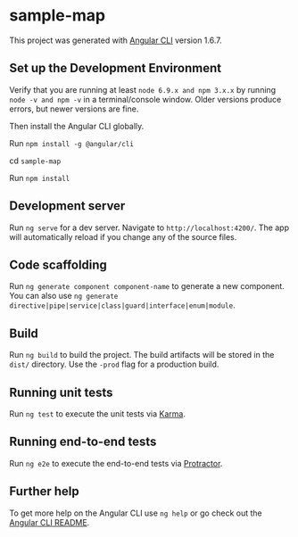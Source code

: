 # sample-map

This project was generated with [Angular CLI](https://github.com/angular/angular-cli) version 1.6.7.
## Set up the Development Environment
Verify that you are running at least `node 6.9.x and npm 3.x.x` by running `node -v and npm -v` in a terminal/console window. Older versions produce errors, but newer versions are fine.

Then install the Angular CLI globally.

Run `npm install -g @angular/cli`

cd `sample-map`

Run `npm install`

## Development server

Run `ng serve` for a dev server. Navigate to `http://localhost:4200/`. The app will automatically reload if you change any of the source files.

## Code scaffolding

Run `ng generate component component-name` to generate a new component. You can also use `ng generate directive|pipe|service|class|guard|interface|enum|module`.

## Build

Run `ng build` to build the project. The build artifacts will be stored in the `dist/` directory. Use the `-prod` flag for a production build.

## Running unit tests

Run `ng test` to execute the unit tests via [Karma](https://karma-runner.github.io).

## Running end-to-end tests

Run `ng e2e` to execute the end-to-end tests via [Protractor](http://www.protractortest.org/).

## Further help

To get more help on the Angular CLI use `ng help` or go check out the [Angular CLI README](https://github.com/angular/angular-cli/blob/master/README.md).
